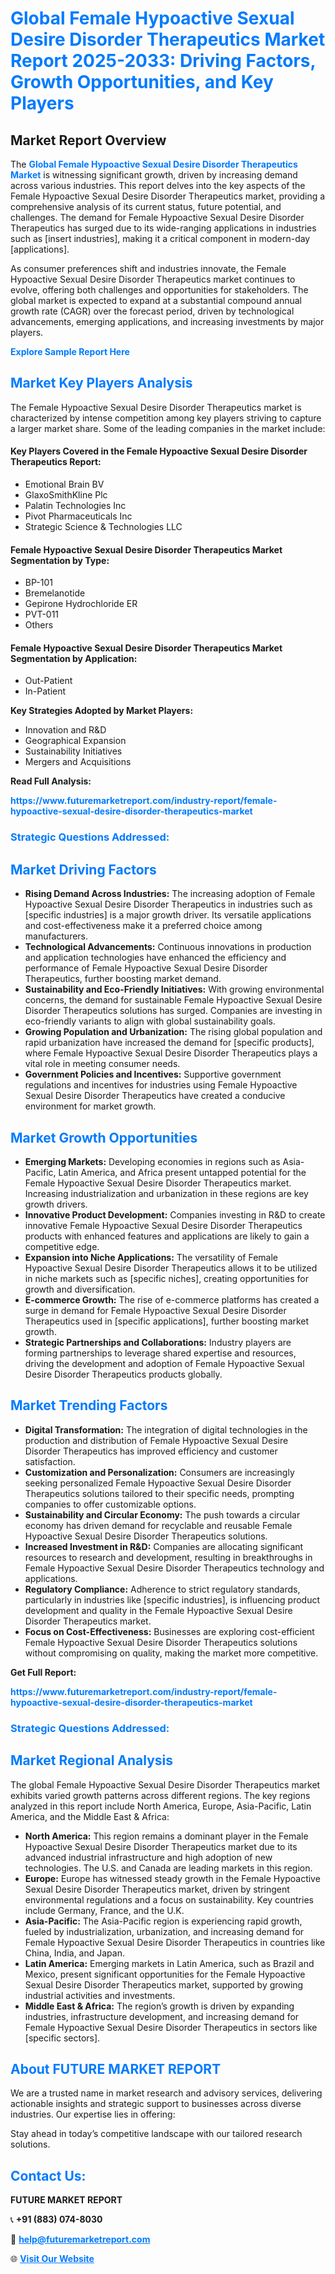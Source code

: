 <h1 style="color: #007BFF;">Global Female Hypoactive Sexual Desire Disorder Therapeutics Market Report 2025-2033: Driving Factors, Growth Opportunities, and Key Players</h1>

<section id="overview">
<h2>Market Report Overview</h2>
<p>The <a href="https://www.futuremarketreport.com/industry-report/female-hypoactive-sexual-desire-disorder-therapeutics-market" style="color: #007BFF; text-decoration: none;"><strong>Global Female Hypoactive Sexual Desire Disorder Therapeutics Market</strong></a> is witnessing significant growth, driven by increasing demand across various industries. This report delves into the key aspects of the Female Hypoactive Sexual Desire Disorder Therapeutics market, providing a comprehensive analysis of its current status, future potential, and challenges. The demand for Female Hypoactive Sexual Desire Disorder Therapeutics has surged due to its wide-ranging applications in industries such as [insert industries], making it a critical component in modern-day [applications].</p>
<p>As consumer preferences shift and industries innovate, the Female Hypoactive Sexual Desire Disorder Therapeutics market continues to evolve, offering both challenges and opportunities for stakeholders. The global market is expected to expand at a substantial compound annual growth rate (CAGR) over the forecast period, driven by technological advancements, emerging applications, and increasing investments by major players.</p>
</section>

<section id="overview">
<p><a href="https://www.futuremarketreport.com/request-sample/reportId=53221" style="color: #007BFF; text-decoration: none;"><strong>Explore Sample Report Here</strong></a></p>
</section>

<section id="key-players">
<h2 style="color: #007BFF;">Market Key Players Analysis</h2>
<p>The Female Hypoactive Sexual Desire Disorder Therapeutics market is characterized by intense competition among key players striving to capture a larger market share. Some of the leading companies in the market include:</p>
<h4>Key Players Covered in the Female Hypoactive Sexual Desire Disorder Therapeutics Report:</h4>
<ul><li>Emotional Brain BV</li><li>GlaxoSmithKline Plc</li><li>Palatin Technologies Inc</li><li>Pivot Pharmaceuticals Inc</li><li>Strategic Science &amp; Technologies LLC</li></ul>
<h4>Female Hypoactive Sexual Desire Disorder Therapeutics Market Segmentation by Type:</h4>
<ul><li>BP-101</li><li>Bremelanotide</li><li>Gepirone Hydrochloride ER</li><li>PVT-011</li><li>Others</li></ul>

<h4>Female Hypoactive Sexual Desire Disorder Therapeutics Market Segmentation by Application:</h4>
<ul><li>Out-Patient</li><li>In-Patient</li></ul>
<p><strong>Key Strategies Adopted by Market Players:</strong></p>
<ul>
<li>Innovation and R&D</li>
<li>Geographical Expansion</li>
<li>Sustainability Initiatives</li>
<li>Mergers and Acquisitions</li>
</ul>
</section>

<section>
<p><strong>Read Full Analysis: </strong></p><a href="https://www.futuremarketreport.com/industry-report/female-hypoactive-sexual-desire-disorder-therapeutics-market" style="color: #007BFF; text-decoration: none;"><strong>https://www.futuremarketreport.com/industry-report/female-hypoactive-sexual-desire-disorder-therapeutics-market</strong></a>
<h3 style="color: #007BFF;">Strategic Questions Addressed:</h3>
</section>

<section id="driving-factors">
<h2 style="color: #007BFF;">Market Driving Factors</h2>
<ul>
<li><strong>Rising Demand Across Industries:</strong> The increasing adoption of Female Hypoactive Sexual Desire Disorder Therapeutics in industries such as [specific industries] is a major growth driver. Its versatile applications and cost-effectiveness make it a preferred choice among manufacturers.</li>
<li><strong>Technological Advancements:</strong> Continuous innovations in production and application technologies have enhanced the efficiency and performance of Female Hypoactive Sexual Desire Disorder Therapeutics, further boosting market demand.</li>
<li><strong>Sustainability and Eco-Friendly Initiatives:</strong> With growing environmental concerns, the demand for sustainable Female Hypoactive Sexual Desire Disorder Therapeutics solutions has surged. Companies are investing in eco-friendly variants to align with global sustainability goals.</li>
<li><strong>Growing Population and Urbanization:</strong> The rising global population and rapid urbanization have increased the demand for [specific products], where Female Hypoactive Sexual Desire Disorder Therapeutics plays a vital role in meeting consumer needs.</li>
<li><strong>Government Policies and Incentives:</strong> Supportive government regulations and incentives for industries using Female Hypoactive Sexual Desire Disorder Therapeutics have created a conducive environment for market growth.</li>
</ul>
</section>

<section id="growth-opportunities">
<h2 style="color: #007BFF;">Market Growth Opportunities</h2>
<ul>
<li><strong>Emerging Markets:</strong> Developing economies in regions such as Asia-Pacific, Latin America, and Africa present untapped potential for the Female Hypoactive Sexual Desire Disorder Therapeutics market. Increasing industrialization and urbanization in these regions are key growth drivers.</li>
<li><strong>Innovative Product Development:</strong> Companies investing in R&D to create innovative Female Hypoactive Sexual Desire Disorder Therapeutics products with enhanced features and applications are likely to gain a competitive edge.</li>
<li><strong>Expansion into Niche Applications:</strong> The versatility of Female Hypoactive Sexual Desire Disorder Therapeutics allows it to be utilized in niche markets such as [specific niches], creating opportunities for growth and diversification.</li>
<li><strong>E-commerce Growth:</strong> The rise of e-commerce platforms has created a surge in demand for Female Hypoactive Sexual Desire Disorder Therapeutics used in [specific applications], further boosting market growth.</li>
<li><strong>Strategic Partnerships and Collaborations:</strong> Industry players are forming partnerships to leverage shared expertise and resources, driving the development and adoption of Female Hypoactive Sexual Desire Disorder Therapeutics products globally.</li>
</ul>
</section>

<section id="trending-factors">
<h2 style="color: #007BFF;">Market Trending Factors</h2>
<ul>
<li><strong>Digital Transformation:</strong> The integration of digital technologies in the production and distribution of Female Hypoactive Sexual Desire Disorder Therapeutics has improved efficiency and customer satisfaction.</li>
<li><strong>Customization and Personalization:</strong> Consumers are increasingly seeking personalized Female Hypoactive Sexual Desire Disorder Therapeutics solutions tailored to their specific needs, prompting companies to offer customizable options.</li>
<li><strong>Sustainability and Circular Economy:</strong> The push towards a circular economy has driven demand for recyclable and reusable Female Hypoactive Sexual Desire Disorder Therapeutics solutions.</li>
<li><strong>Increased Investment in R&D:</strong> Companies are allocating significant resources to research and development, resulting in breakthroughs in Female Hypoactive Sexual Desire Disorder Therapeutics technology and applications.</li>
<li><strong>Regulatory Compliance:</strong> Adherence to strict regulatory standards, particularly in industries like [specific industries], is influencing product development and quality in the Female Hypoactive Sexual Desire Disorder Therapeutics market.</li>
<li><strong>Focus on Cost-Effectiveness:</strong> Businesses are exploring cost-efficient Female Hypoactive Sexual Desire Disorder Therapeutics solutions without compromising on quality, making the market more competitive.</li>
</ul>
</section>

<section>
<p><strong>Get Full Report: </strong></p><a href="https://www.futuremarketreport.com/industry-report/female-hypoactive-sexual-desire-disorder-therapeutics-market" style="color: #007BFF; text-decoration: none;"><strong>https://www.futuremarketreport.com/industry-report/female-hypoactive-sexual-desire-disorder-therapeutics-market</strong></a>
<h3 style="color: #007BFF;">Strategic Questions Addressed:</h3>
</section>


<section id="regional-analysis">
<h2 style="color: #007BFF;">Market Regional Analysis</h2>
<p>The global Female Hypoactive Sexual Desire Disorder Therapeutics market exhibits varied growth patterns across different regions. The key regions analyzed in this report include North America, Europe, Asia-Pacific, Latin America, and the Middle East & Africa:</p>
<ul>
<li><strong>North America:</strong> This region remains a dominant player in the Female Hypoactive Sexual Desire Disorder Therapeutics market due to its advanced industrial infrastructure and high adoption of new technologies. The U.S. and Canada are leading markets in this region.</li>
<li><strong>Europe:</strong> Europe has witnessed steady growth in the Female Hypoactive Sexual Desire Disorder Therapeutics market, driven by stringent environmental regulations and a focus on sustainability. Key countries include Germany, France, and the U.K.</li>
<li><strong>Asia-Pacific:</strong> The Asia-Pacific region is experiencing rapid growth, fueled by industrialization, urbanization, and increasing demand for Female Hypoactive Sexual Desire Disorder Therapeutics in countries like China, India, and Japan.</li>
<li><strong>Latin America:</strong> Emerging markets in Latin America, such as Brazil and Mexico, present significant opportunities for the Female Hypoactive Sexual Desire Disorder Therapeutics market, supported by growing industrial activities and investments.</li>
<li><strong>Middle East & Africa:</strong> The region’s growth is driven by expanding industries, infrastructure development, and increasing demand for Female Hypoactive Sexual Desire Disorder Therapeutics in sectors like [specific sectors].</li>
</ul>
</section>

<footer>
<h2 style="color: #007BFF;">About FUTURE MARKET REPORT</h2>
<p>We are a trusted name in market research and advisory services, delivering actionable insights and strategic support to businesses across diverse industries. Our expertise lies in offering:</p>

<p>Stay ahead in today’s competitive landscape with our tailored research solutions.</p>

<h2 style="color: #007BFF;">Contact Us:</h2>
<p><strong>FUTURE MARKET REPORT</strong></p>
<p>📞 <strong>+91 (883) 074-8030</strong></p>
<p>📧 <strong><a href="mailto:help@futuremarketreport.com" style="color: #007BFF;">help@futuremarketreport.com</a></strong></p>
<p>🌐 <strong><a href="https://www.futuremarketreport.com/" style="color: #007BFF;">Visit Our Website</a></strong></p>
</footer>